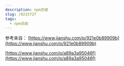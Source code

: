 ```yaml
---
description: npm总结
slug: /0215f2f
tags: 
  - npm总结
---
```



参考来自：
[https://www.jianshu.com/p/921e0b89909b](https://www.jianshu.com/p/921e0b89909b)

[https://www.jianshu.com/p/a89a3a95046f](https://www.jianshu.com/p/a89a3a95046f)

